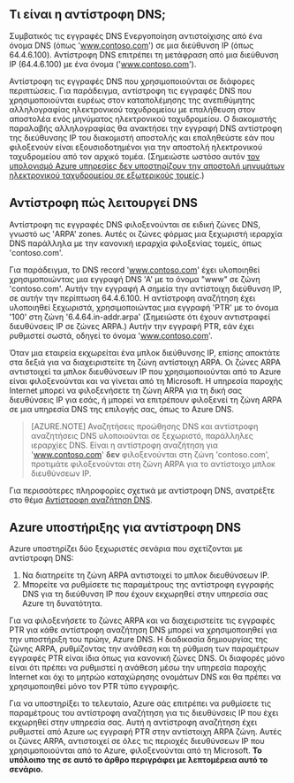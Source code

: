 ## <a name="what-is-reverse-dns"></a>Τι είναι η αντίστροφη DNS;

Συμβατικός τις εγγραφές DNS Ενεργοποίηση αντιστοίχισης από ένα όνομα DNS (όπως 'www.contoso.com') σε μια διεύθυνση IP (όπως 64.4.6.100).  Αντίστροφη DNS επιτρέπει τη μετάφραση από μια διεύθυνση IP (64.4.6.100) με ένα όνομα ('www.contoso.com').

Αντίστροφη τις εγγραφές DNS που χρησιμοποιούνται σε διάφορες περιπτώσεις. Για παράδειγμα, αντίστροφη τις εγγραφές DNS που χρησιμοποιούνται ευρέως στον καταπολέμησης της ανεπιθύμητης αλληλογραφίας ηλεκτρονικού ταχυδρομείου με επαλήθευση στον αποστολέα ενός μηνύματος ηλεκτρονικού ταχυδρομείου.  Ο διακομιστής παραλαβής αλληλογραφίας θα ανακτήσει την εγγραφή DNS αντίστροφη της διεύθυνσης IP του διακομιστή αποστολής και επαληθεύστε εάν που φιλοξενούν είναι εξουσιοδοτημένοι για την αποστολή ηλεκτρονικού ταχυδρομείου από τον αρχικό τομέα. (Σημειώστε ωστόσο αυτόν [τον υπολογισμό Azure υπηρεσίες δεν υποστηρίζουν την αποστολή μηνυμάτων ηλεκτρονικού ταχυδρομείου σε εξωτερικούς τομείς](https://blogs.msdn.microsoft.com/mast/2016/04/04/sending-e-mail-from-azure-compute-resource-to-external-domains/).)

## <a name="how-reverse-dns-works"></a>Αντίστροφη πώς λειτουργεί DNS

Αντίστροφη τις εγγραφές DNS φιλοξενούνται σε ειδική ζώνες DNS, γνωστό ως 'ARPA' zones.  Αυτές οι ζώνες φόρμας μια ξεχωριστή ιεραρχία DNS παράλληλα με την κανονική ιεραρχία φιλοξενίας τομείς, όπως 'contoso.com'.

Για παράδειγμα, το DNS record 'www.contoso.com' έχει υλοποιηθεί χρησιμοποιώντας μια εγγραφή DNS 'A' με το όνομα "www" σε ζώνη 'contoso.com'.  Αυτήν την εγγραφή Α σημεία την αντίστοιχη διεύθυνση IP, σε αυτήν την περίπτωση 64.4.6.100.  Η αντίστροφη αναζήτηση έχει υλοποιηθεί ξεχωριστά, χρησιμοποιώντας μια εγγραφή 'PTR' με το όνομα '100' στη ζώνη '6.4.64.in-addr.arpa' (Σημειώστε ότι έχουν αντιστραφεί διευθύνσεις IP σε ζώνες ARPA.)  Αυτήν την εγγραφή PTR, εάν έχει ρυθμιστεί σωστά, οδηγεί το όνομα 'www.contoso.com'.

Όταν μια εταιρεία εκχωρείται ένα μπλοκ διεύθυνσης IP, επίσης αποκτάτε στα δεξιά για να διαχειριστείτε τη ζώνη αντίστοιχη ARPA. Οι ζώνες ARPA αντιστοιχεί τα μπλοκ διευθύνσεων IP που χρησιμοποιούνται από το Azure είναι φιλοξενούνται και να γίνεται από τη Microsoft. Η υπηρεσία παροχής Internet μπορεί να φιλοξενήσετε τη ζώνη ARPA για τη δική σας διευθύνσεις IP για εσάς, ή μπορεί να επιτρέπουν φιλοξενεί τη ζώνη ARPA σε μια υπηρεσία DNS της επιλογής σας, όπως το Azure DNS.

>[AZURE.NOTE] Αναζητήσεις προώθησης DNS και αντίστροφη αναζητήσεις DNS υλοποιούνται σε ξεχωριστό, παράλληλες ιεραρχίες DNS. Είναι η αντίστροφη αναζήτηση για 'www.contoso.com' **δεν** φιλοξενούνται στη ζώνη 'contoso.com', προτιμάτε φιλοξενούνται στη ζώνη ARPA για το αντίστοιχο μπλοκ διευθύνσεων IP.

Για περισσότερες πληροφορίες σχετικά με αντίστροφη DNS, ανατρέξτε στο θέμα [Αντίστροφη αναζήτηση DNS](http://en.wikipedia.org/wiki/Reverse_DNS_lookup).

## <a name="azure-support-for-reverse-dns"></a>Azure υποστήριξης για αντίστροφη DNS

Azure υποστηρίζει δύο ξεχωριστές σενάρια που σχετίζονται με αντίστροφη DNS:

1. Να διατηρείτε τη ζώνη ARPA αντιστοιχεί το μπλοκ διευθύνσεων IP.
2. Μπορείτε να ρυθμίσετε τις παραμέτρους της αντίστροφη εγγραφής DNS για τη διεύθυνση IP που έχουν εκχωρηθεί στην υπηρεσία σας Azure τη δυνατότητα.

Για να φιλοξενήσετε το ζώνες ARPA και να διαχειριστείτε τις εγγραφές PTR για κάθε αντίστροφη αναζήτηση DNS μπορεί να χρησιμοποιηθεί για την υποστήριξη του πρώην, Azure DNS.  Η διαδικασία δημιουργίας της ζώνης ARPA, ρυθμίζοντας την ανάθεση και τη ρύθμιση των παραμέτρων εγγραφές PTR είναι ίδια όπως για κανονική ζώνες DNS.  Οι διαφορές μόνο είναι ότι πρέπει να ρυθμιστεί η ανάθεση μέσω την υπηρεσία παροχής Internet και όχι το μητρώο καταχώρησης ονομάτων DNS και θα πρέπει να χρησιμοποιηθεί μόνο τον PTR τύπο εγγραφής.

Για να υποστηρίξει το τελευταίο, Azure σάς επιτρέπει να ρυθμίσετε τις παραμέτρους του αντίστροφη αναζήτηση για τις διευθύνσεις IP που έχει εκχωρηθεί στην υπηρεσία σας.  Αυτή η αντίστροφη αναζήτηση έχει ρυθμιστεί από Azure ως εγγραφή PTR στην αντίστοιχη ARPA ζώνη.  Αυτές οι ζώνες ARPA, αντιστοιχεί σε όλες τις περιοχές διευθύνσεων IP που χρησιμοποιούνται από το Azure, φιλοξενούνται από τη Microsoft. **Το υπόλοιπο της σε αυτό το άρθρο περιγράφει με λεπτομέρεια αυτό το σενάριο.**
